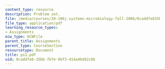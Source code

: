 ```yaml
---
content_type: resource
description: Problem set.
file: /media/courses/20-106j-systems-microbiology-fall-2006/0caddfe635bb7b7e9bf3414a4bd82cb6_ps1.pdf
file_type: application/pdf
learning_resource_types:
- Assignments
ocw_type: OCWFile
parent_title: Assignments
parent_type: CourseSection
resourcetype: Document
title: ps1.pdf
uid: 0caddfe6-35bb-7b7e-9bf3-414a4bd82cb6
---
```

